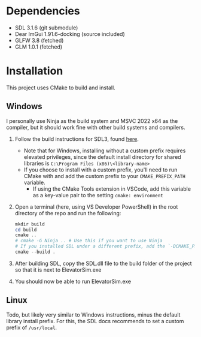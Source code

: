 # Dependencies

- SDL 3.1.6 (git submodule)
- Dear ImGui 1.91.6-docking (source included)
- GLFW 3.8 (fetched)
- GLM 1.0.1 (fetched)

# Installation

This project uses CMake to build and install.

## Windows

I personally use Ninja as the build system and MSVC 2022 x64 as the compiler, but it should work fine with other build systems and compilers.

1. Follow the build instructions for SDL3, found [here](https://github.com/libsdl-org/SDL/blob/main/docs/README-cmake.md).
    - Note that for Windows, installing without a custom prefix requires elevated privileges, since the default install directory for shared libraries is `C:\Program Files (x86)\<library-name>`
    - If you choose to install with a custom prefix, you'll need to run CMake with and add the custom prefix to your `CMAKE_PREFIX_PATH` variable.
        - If using the CMake Tools extension in VSCode, add this variable as a key-value pair to the setting `cmake: environment`
2. Open a terminal (here, using VS Developer PowerShell) in the root directory of the repo and run the following: 

    ```Powershell
    mkdir build
    cd build
    cmake ..
    # cmake -G Ninja .. # Use this if you want to use Ninja
    # If you installed SDL under a different prefix, add the `-DCMAKE_PREFIX_PATH=<custom-prefix>` flag to this first cmake command
    cmake --build .
    ```
4. After building SDL, copy the SDL.dll file to the build folder of the project so that it is next to ElevatorSim.exe
3. You should now be able to run ElevatorSim.exe

## Linux

Todo, but likely very similar to Windows instructions, minus the default library install prefix. For this, the SDL docs recommends to set a custom prefix of `/usr/local`.